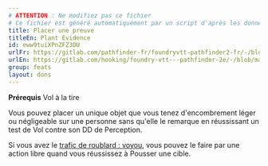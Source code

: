 ```yaml
---
# ATTENTION : Ne modifiez pas ce fichier
# Ce fichier est généré automatiquement par un script d'après les données du module Foundry VTT officiel et de sa traduction
title: Placer une preuve
titleEn: Plant Evidence
id: eww9tuiXPnZFZ3DU
urlFr: https://gitlab.com/pathfinder-fr/foundryvtt-pathfinder2-fr/-/blob/master/data/feats/eww9tuiXPnZFZ3DU.htm
urlEn: https://gitlab.com/hooking/foundry-vtt---pathfinder-2e/-/blob/master/packs/data/feats.db/plant-evidence.json
group: feats
layout: dons
---
```

**Prérequis** <a class="entity-link" data-pack="pf2e.feats-srd" data-id="jDdOqFmZLwE4dblQ" draggable="true">Vol à la tire</a>

Vous pouvez placer un unique objet que vous tenez d'encombrement léger ou négligeable sur une personne sans qu'elle le remarque en réussissant un test de Vol contre son DD de Perception.

Si vous avez le [trafic de roublard : voyou](../class-features/trafic-de-roublard-:-voyou.md), vous pouvez le faire par une action libre quand vous réussissez à <a class="entity-link" data-pack="pf2e.actionspf2e" data-id="7blmbDrQFNfdT731" draggable="true">Pousser</a> une cible.


